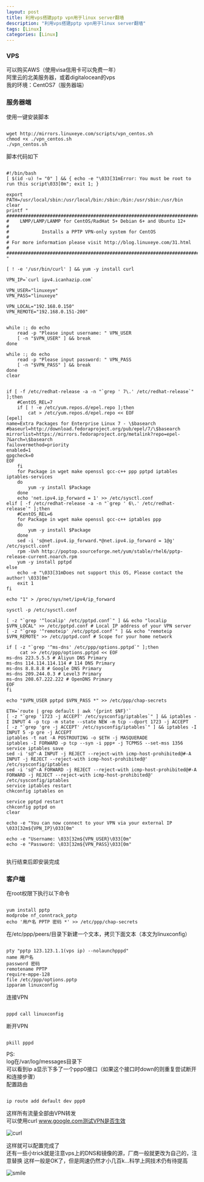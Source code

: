 ```yaml
---
layout: post
title: 利用vps搭建pptp vpn用于linux server翻墙
description: "利用vps搭建pptp vpn用于linux server翻墙"
tags: [Linux]
categories: [Linux]
---
```


###    VPS
可以购买AWS（使用visa信用卡可以免费一年）  
阿里云的北美服务器，或着digitalocean的vps  
我的环境：CentOS7（服务器端）

###    服务器端
使用一键安装脚本  
<pre><code>
wget http://mirrors.linuxeye.com/scripts/vpn_centos.sh
chmod +x ./vpn_centos.sh
./vpn_centos.sh
</code></pre>
脚本代码如下  
<pre><code>
#!/bin/bash
[ $(id -u) != "0" ] && { echo -e "\033[31mError: You must be root to run this script\033[0m"; exit 1; } 

export PATH=/usr/local/sbin:/usr/local/bin:/sbin:/bin:/usr/sbin:/usr/bin
clear
printf "
#######################################################################
#    LNMP/LAMP/LANMP for CentOS/RadHat 5+ Debian 6+ and Ubuntu 12+    #
#            Installs a PPTP VPN-only system for CentOS               #
# For more information please visit http://blog.linuxeye.com/31.html  #
#######################################################################
"

[ ! -e '/usr/bin/curl' ] && yum -y install curl

VPN_IP=`curl ipv4.icanhazip.com`

VPN_USER="linuxeye"
VPN_PASS="linuxeye"

VPN_LOCAL="192.168.0.150"
VPN_REMOTE="192.168.0.151-200"


while :; do echo
    read -p "Please input username: " VPN_USER 
    [ -n "$VPN_USER" ] && break
done

while :; do echo
    read -p "Please input password: " VPN_PASS
    [ -n "$VPN_PASS" ] && break
done
clear


if [ -f /etc/redhat-release -a -n "`grep ' 7\.' /etc/redhat-release`" ];then
    #CentOS_REL=7
    if [ ! -e /etc/yum.repos.d/epel.repo ];then
        cat > /etc/yum.repos.d/epel.repo << EOF
[epel]
name=Extra Packages for Enterprise Linux 7 - \$basearch
#baseurl=http://download.fedoraproject.org/pub/epel/7/\$basearch
mirrorlist=https://mirrors.fedoraproject.org/metalink?repo=epel-7&arch=\$basearch
failovermethod=priority
enabled=1
gpgcheck=0
EOF
    fi
    for Package in wget make openssl gcc-c++ ppp pptpd iptables iptables-services 
    do
        yum -y install $Package
    done
    echo 'net.ipv4.ip_forward = 1' >> /etc/sysctl.conf
elif [ -f /etc/redhat-release -a -n "`grep ' 6\.' /etc/redhat-release`" ];then
    #CentOS_REL=6
    for Package in wget make openssl gcc-c++ iptables ppp 
    do
        yum -y install $Package
    done
    sed -i 's@net.ipv4.ip_forward.*@net.ipv4.ip_forward = 1@g' /etc/sysctl.conf
    rpm -Uvh http://poptop.sourceforge.net/yum/stable/rhel6/pptp-release-current.noarch.rpm
    yum -y install pptpd
else
    echo -e "\033[31mDoes not support this OS, Please contact the author! \033[0m"
    exit 1
fi

echo "1" > /proc/sys/net/ipv4/ip_forward

sysctl -p /etc/sysctl.conf

[ -z "`grep '^localip' /etc/pptpd.conf`" ] && echo "localip $VPN_LOCAL" >> /etc/pptpd.conf # Local IP address of your VPN server
[ -z "`grep '^remoteip' /etc/pptpd.conf`" ] && echo "remoteip $VPN_REMOTE" >> /etc/pptpd.conf # Scope for your home network

if [ -z "`grep '^ms-dns' /etc/ppp/options.pptpd`" ];then
     cat >> /etc/ppp/options.pptpd << EOF
ms-dns 223.5.5.5 # Aliyun DNS Primary
ms-dns 114.114.114.114 # 114 DNS Primary
ms-dns 8.8.8.8 # Google DNS Primary
ms-dns 209.244.0.3 # Level3 Primary
ms-dns 208.67.222.222 # OpenDNS Primary
EOF
fi

echo "$VPN_USER pptpd $VPN_PASS *" >> /etc/ppp/chap-secrets

ETH=`route | grep default | awk '{print $NF}'`
[ -z "`grep '1723 -j ACCEPT' /etc/sysconfig/iptables`" ] && iptables -I INPUT 4 -p tcp -m state --state NEW -m tcp --dport 1723 -j ACCEPT
[ -z "`grep 'gre -j ACCEPT' /etc/sysconfig/iptables`" ] && iptables -I INPUT 5 -p gre -j ACCEPT 
iptables -t nat -A POSTROUTING -o $ETH -j MASQUERADE
iptables -I FORWARD -p tcp --syn -i ppp+ -j TCPMSS --set-mss 1356
service iptables save
sed -i 's@^-A INPUT -j REJECT --reject-with icmp-host-prohibited@#-A INPUT -j REJECT --reject-with icmp-host-prohibited@' /etc/sysconfig/iptables 
sed -i 's@^-A FORWARD -j REJECT --reject-with icmp-host-prohibited@#-A FORWARD -j REJECT --reject-with icmp-host-prohibited@' /etc/sysconfig/iptables 
service iptables restart
chkconfig iptables on

service pptpd restart
chkconfig pptpd on
clear

echo -e "You can now connect to your VPN via your external IP \033[32m${VPN_IP}\033[0m"

echo -e "Username: \033[32m${VPN_USER}\033[0m"
echo -e "Password: \033[32m${VPN_PASS}\033[0m"

</code></pre>
执行结束后即安装完成  


###                                    客户端  



在root权限下执行以下命令  
<pre><code>
yum install pptp  
modprobe nf_conntrack_pptp  
echo '用户名 PPTP 密码 *' >> /etc/ppp/chap-secrets   
</code></pre>

在/etc/ppp/peers/目录下新建一个文本，拷贝下面文本（本文为linuxconfig）  
    
<pre><code>
pty "pptp 123.123.1.1(vps ip) --nolaunchpppd"
name 用户名
password 密码
remotename PPTP
require-mppe-128
file /etc/ppp/options.pptp
ipparam linuxconfig
</code></pre>

连接VPN  

<pre><code>
pppd call linuxconfig
</code></pre>
断开VPN  

<pre><code>
pkill pppd
</code></pre>
PS:  
log在/var/log/messages目录下  
可以看到ip a显示下多了一个ppp0接口（如果这个接口时down的则重复尝试断开和连接步骤）  
配置路由  
<pre><code>
ip route add default dev ppp0
</code></pre>
这样所有流量全部由VPN转发  
可以使用curl www.google.com测试VPN是否生效  

![curl](/images/vpn/vpn.png)

这样就可以配置完成了  
还有一些小trick就是注意vps上的DNS和镜像的源，厂商一般就更改为自己的，注意替换
这样一般是OK了，但是网速仍然才小几百k...科学上网技术仍有待提高  
 
![smile](/images/vpn/smile.gif)